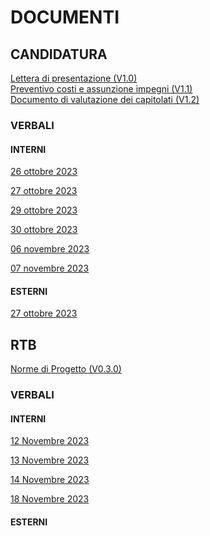 # DOCUMENTI

## CANDIDATURA

[Lettera di presentazione (V1.0)](documenti/CANDIDATURA/lettera_presentazione_v1.0.pdf) <br>
[Preventivo costi e assunzione impegni (V1.1)](documenti/CANDIDATURA/valutazione_capitolati_v1.1.pdf) <br>
[Documento di valutazione dei capitolati (V1.2)](documenti/CANDIDATURA/documento_impegni_v1.2.pdf) <br>

### VERBALI

#### INTERNI
[26 ottobre 2023](documenti/CANDIDATURA/verbali/verbali_interni/verbale_26_10.pdf)

[27 ottobre 2023](documenti/CANDIDATURA/verbali/verbali_interni/verbale_27_10.pdf)

[29 ottobre 2023](documenti/CANDIDATURA/verbali/verbali_interni/verbale_29_10.pdf)

[30 ottobre 2023](documenti/CANDIDATURA/verbali/verbali_interni/verbale_30_10.pdf)

[06 novembre 2023](documenti/CANDIDATURA/verbali/verbali_interni/verbale_06_11.pdf)

[07 novembre 2023](documenti/CANDIDATURA/verbali/verbali_interni/verbale_07_11.pdf)

#### ESTERNI  
[27 ottobre 2023](documenti/CANDIDATURA/verbali/verbali_esterni/verbale_27_10.pdf)

## RTB

[Norme di Progetto (V0.3.0)](documenti/RTB/norme_progetto_v0.3.0.pdf)

### VERBALI

#### INTERNI
[12 Novembre 2023](documenti/RTB/verbali/verbali_interni/verbale_12_11.pdf)

[13 Novembre 2023](documenti/RTB/verbali/verbali_interni/verbale_13_11.pdf)

[14 Novembre 2023](documenti/RTB/verbali/verbali_interni/verbale_14_11.pdf)

[18 Novembre 2023](documenti/RTB/verbali/verbali_interni/verbale_18_11.pdf)

#### ESTERNI 
